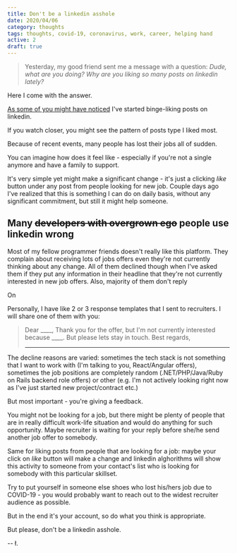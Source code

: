 ```yaml
---
title: Don't be a linkedin asshole
date: 2020/04/06
category: thoughts
tags: thoughts, covid-19, coronavirus, work, career, helping hand
active: 2
draft: true
---
```


> Yesterday, my good friend sent me a message with a question: *Dude, what are you doing? Why are you liking so many posts on linkedin lately?*

Here I come with the answer.

[As some of you might have noticed](https://www.linkedin.com/in/lukaszkups/detail/recent-activity/) I've started binge-liking posts on linkedin.

If you watch closer, you might see the pattern of posts type I liked most.

Because of recent events, many people has lost their jobs all of sudden.

You can imagine how does it feel like - especially if you're not a single anymore and have a family to support.

It's very simple yet might make a significant change - it's just a clicking *like* button under any post from people looking for new job. Couple days ago I've realized that this is something I can do on daily basis, without any significant commitment, but still it might help someone.

## Many <strike>developers with overgrown ego</strike> people use linkedin wrong

<!-- --Let's make it clear: if you're using somewhat actively linkedin platform and you read all these messages you receive from recruiters about new potentially lucrative job offers then it's just a kind move to answer them - even if you're not interested.-- -->

Most of my fellow programmer friends doesn't really like this platform. They complain about receiving lots of jobs offers even they're not currently thinking about any change. All of them declined though when I've asked them if they put any information in their headline that they're not currently interested in new job offers. Also, majority of them don't reply

On

<!-- annoyed because of amount of received job offers. -->

Personally, I have like 2 or 3 response templates that I sent to recruiters. I will share one of them with you:

> Dear ____,
> Thank you for the offer, but I'm not currently interested because ____. But please lets stay in touch.
> Best regards,
> ____

The decline reasons are varied: sometimes the tech stack is not something that I want to work with (I'm talking to you, React/Angular offers), sometimes the job positions are completely random (.NET/PHP/Java/Ruby on Rails backend role offers) or other (e.g. I'm not actively looking right now as I've just started new project/contract etc.)

But most important - you're giving a feedback.

You might not be looking for a job, but there might be plenty of people that are in really difficult work-life situation and would do anything for such opportunity. Maybe recruiter is waiting for your reply before she/he send another job offer to somebody.

Same for liking posts from people that are looking for a job: maybe your click on *like* button will make a change and linkedin alghorithms will show this activity to someone from your contact's list who is looking for somebody with this particular skillset.

Try to put yourself in someone else shoes who lost his/hers job due to COVID-19 - you would probably want to reach out to the widest recruiter audience as possible.

But in the end it's your account, so do what you think is appropriate.

But please, don't be a linkedin asshole.

-- ł.

